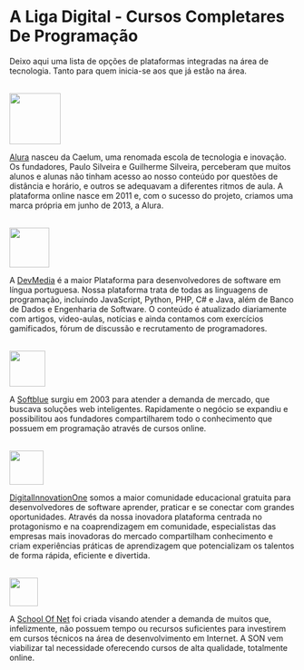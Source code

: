 # A Liga Digital - Cursos Completares De Programação
Deixo aqui uma lista de opções de plataformas integradas na área de tecnologia. Tanto para quem inicia-se aos que já estão na área.

<br>
<img height="90" src=https://media-exp1.licdn.com/dms/image/C4D0BAQEXnaJfV7PiCQ/company-logo_200_200/0?e=1608768000&v=beta&t=Zqgi0S0DVuDJ84oUmloTYha6z0kwPwuIL2BrNdyyCp8 /><p>

[Alura](https://www.alura.com.br/)
nasceu da Caelum, uma renomada escola de tecnologia e inovação. Os fundadores, Paulo Silveira e Guilherme Silveira, perceberam que muitos alunos e alunas não tinham acesso ao nosso conteúdo por questões de distância e horário, e outros se adequavam a diferentes ritmos de aula. A plataforma online nasce em 2011 e, com o sucesso do projeto, criamos uma marca própria em junho de 2013, a Alura.


<br>
<img height="70" src=https://arquivo.devmedia.com.br/video/frame-video-devmedia2.jpg /><p>

A [DevMedia](https://www.schoolofnet.com/)
é a maior Plataforma para desenvolvedores de software em língua portuguesa. 
Nossa plataforma trata de todas as linguagens de programação, incluindo JavaScript, Python, PHP, C# e Java, além de Banco de Dados e Engenharia de Software.
O conteúdo é atualizado diariamente com artigos, video-aulas, notícias e ainda contamos com exercícios gamificados, fórum de discussão e recrutamento de programadores.

<br>
<img height="63" src=https://static.softblue.com.br/images/sbv3/sbv3_logotipoSoftblue.png /><p>

A [Softblue](https://www.softblue.com.br/)
surgiu em 2003 para atender a demanda de mercado, que buscava soluções web inteligentes. Rapidamente o negócio se expandiu e possibilitou aos fundadores compartilharem todo o conhecimento que possuem em programação através de cursos online.

<br>
<img height="60" src=https://hermes.digitalinnovation.one/site/images/logo-sm-white.png /><p>

[DigitalInnovationOne](https://digitalinnovation.one/)
somos a maior comunidade educacional gratuita para desenvolvedores de software aprender, praticar e se conectar com grandes oportunidades. Através da nossa inovadora plataforma centrada no protagonismo e na coaprendizagem em comunidade, especialistas das empresas mais inovadoras do mercado compartilham conhecimento e criam experiências práticas de aprendizagem que potencializam os talentos de forma rápida, eficiente e divertida.

<br>
<img height="50" src=https://sonassets.s3.amazonaws.com/img/logo-top.png /><p>

A [School Of Net](https://www.schoolofnet.com/)
foi criada visando atender a demanda de muitos que, infelizmente, não possuem tempo ou recursos suficientes para investirem em cursos técnicos na área de desenvolvimento em Internet. A SON vem viabilizar tal necessidade oferecendo cursos de alta qualidade, totalmente online.
